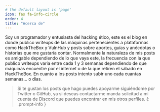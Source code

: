```yaml
---
# the default layout is 'page'
icon: fas fa-info-circle
order: 4
title: "Acerca de"
---
```


Soy un programador y entusiasta del hacking ético, este es el blog en donde publico writeups de las máquinas pertenecientes a plataformas como 
HackTheBox y VulnHub y posts sobre aportes, guías y anécdotas o historias que me gustaría contar. Normalmente la naturaleza de mis posts es amigable dependiendo de lo que vaya este, la frecuencia con la que publico writeups varia entre cada 1 y 3 semanas dependiendo de que máquinas encuentre por el internet o de la que retiren el sábado en HackTheBox. En cuanto a los posts intento subir uno cada cuantas semanas... o días.

> Si te gustan los posts que hago puedes apoyarme siguiéndome por Twitter o GitHub, ya si deseas contactarme manda solicitud a mi cuenta de Discord que puedes encontrar en mis otros perfiles.
{: .prompt-info }

